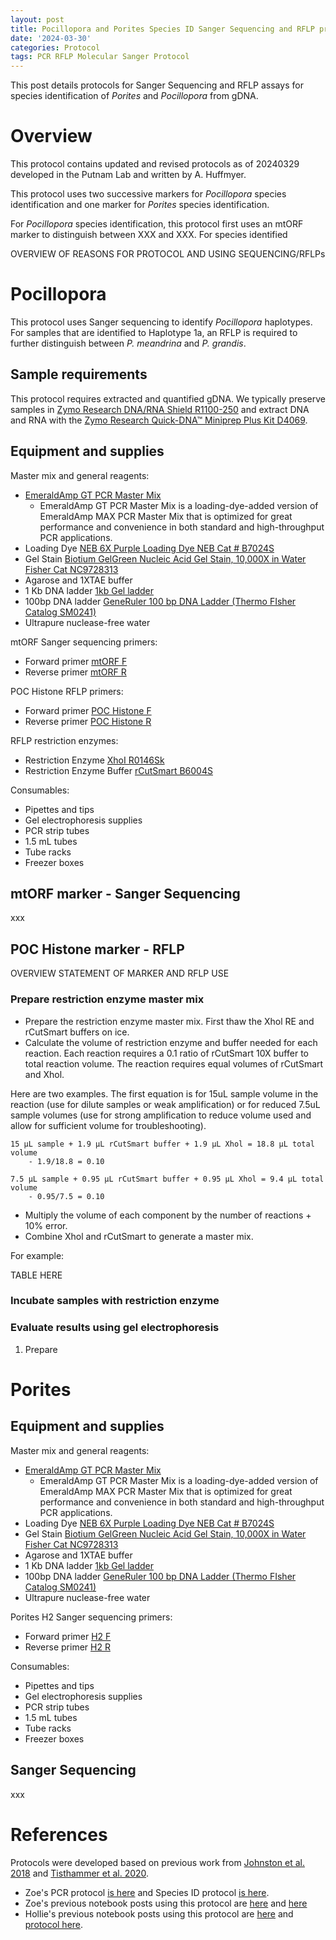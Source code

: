 ```yaml
---
layout: post
title: Pocillopora and Porites Species ID Sanger Sequencing and RFLP protocol
date: '2024-03-30'
categories: Protocol
tags: PCR RFLP Molecular Sanger Protocol
---
```


This post details protocols for Sanger Sequencing and RFLP assays for species identification of *Porites* and *Pocillopora* from gDNA.  

# Overview 

This protocol contains updated and revised protocols as of 20240329 developed in the Putnam Lab and written by A. Huffmyer.   

This protocol uses two successive markers for *Pocillopora* species identification and one marker for *Porites* species identification.  

For *Pocillopora* species identification, this protocol first uses an mtORF marker to distinguish between XXX and XXX. For species identified 

OVERVIEW OF REASONS FOR PROTOCOL AND USING SEQUENCING/RFLPs

# Pocillopora 

This protocol uses Sanger sequencing to identify *Pocillopora* haplotypes. For samples that are identified to Haplotype 1a, an RFLP is required to further distinguish between *P. meandrina* and *P. grandis*.  

## Sample requirements 

This protocol requires extracted and quantified gDNA. We typically preserve samples in [Zymo Research DNA/RNA Shield R1100-250](https://github.com/hputnam/Putnam_Lab_Notebook/blob/master/images/Zymo_r1100-250_dna_rna_shield.pdf) and extract DNA and RNA with the [Zymo Research Quick-DNA™ Miniprep Plus Kit D4069](https://github.com/hputnam/Putnam_Lab_Notebook/blob/master/images/d4068_d4069_quick-dna_miniprep_plus_kit.pdf).  

## Equipment and supplies

Master mix and general reagents:  
 
- [EmeraldAmp GT PCR Master Mix](https://github.com/hputnam/Putnam_Lab_Notebook/blob/master/images/TaKaRa_Emerald_RR320A_DS.pdf)
	- EmeraldAmp GT PCR Master Mix is a loading-dye-added version of EmeraldAmp MAX PCR Master Mix that is optimized for great performance and convenience in both standard and high-throughput PCR applications.
- Loading Dye [NEB 6X Purple Loading Dye NEB Cat # B7024S](XXX)        
- Gel Stain [Biotium GelGreen Nucleic Acid Gel Stain, 10,000X in Water Fisher Cat NC9728313](https://www.fishersci.com/shop/products/gel-green-stain-5ml/NC9728313#?keyword=NC9728313)
- Agarose and 1XTAE buffer 
- 1 Kb DNA ladder [1kb Gel ladder](https://github.com/hputnam/Putnam_Lab_Notebook/blob/master/images/NEB_1kb_Ladder_N3232S.png?raw=true) 
- 100bp DNA ladder [GeneRuler 100 bp DNA Ladder (Thermo FIsher Catalog SM0241)](https://github.com/hputnam/Putnam_Lab_Notebook/blob/master/images/SM0241_GeneRuler_100bp_DNALadder.pdf) 
- Ultrapure nuclease-free water 

mtORF Sanger sequencing primers:  

- Forward primer [mtORF F](XXX)
- Reverse primer [mtORF R](XXX)

POC Histone RFLP primers:  

- Forward primer [POC Histone F](XXX)
- Reverse primer [POC Histone R](XXX)

RFLP restriction enzymes:  

- Restriction Enzyme [XhoI R0146Sk](https://github.com/hputnam/Putnam_Lab_Notebook/blob/master/images/XhoI%20_%20NEB_R0146S.pdf) 
- Restriction Enzyme Buffer [rCutSmart B6004S](https://github.com/hputnam/Putnam_Lab_Notebook/blob/master/images/rCutSmart_Buffer%20_%20NEB_B6004S.pdf) 

Consumables:  

- Pipettes and tips 
- Gel electrophoresis supplies 
- PCR strip tubes
- 1.5 mL tubes 
- Tube racks 
- Freezer boxes 


## mtORF marker - Sanger Sequencing 

xxx

## POC Histone marker - RFLP

OVERVIEW STATEMENT OF MARKER AND RFLP USE 

### Prepare restriction enzyme master mix 

- Prepare the restriction enzyme master mix. First thaw the Xhol RE and rCutSmart buffers on ice. 
- Calculate the volume of restriction enzyme and buffer needed for each reaction. Each reaction requires a 0.1 ratio of rCutSmart 10X buffer to total reaction volume. The reaction requires equal volumes of rCutSmart and Xhol.   

Here are two examples. The first equation is for 15uL sample volume in the reaction (use for dilute samples or weak amplification) or for reduced 7.5uL sample volumes (use for strong amplification to reduce volume used and allow for sufficient volume for troubleshooting).   

``` 
15 µL sample + 1.9 µL rCutSmart buffer + 1.9 µL Xhol = 18.8 µL total volume 
	- 1.9/18.8 = 0.10 

7.5 µL sample + 0.95 µL rCutSmart buffer + 0.95 µL Xhol = 9.4 µL total volume
	- 0.95/7.5 = 0.10  
```

- Multiply the volume of each component by the number of reactions + 10% error. 
- Combine Xhol and rCutSmart to generate a master mix.  

For example:  

TABLE HERE 

### Incubate samples with restriction enzyme 


### Evaluate results using gel electrophoresis 
1. Prepare 

# Porites 

## Equipment and supplies

Master mix and general reagents:  
 
- [EmeraldAmp GT PCR Master Mix](https://github.com/hputnam/Putnam_Lab_Notebook/blob/master/images/TaKaRa_Emerald_RR320A_DS.pdf)
	- EmeraldAmp GT PCR Master Mix is a loading-dye-added version of EmeraldAmp MAX PCR Master Mix that is optimized for great performance and convenience in both standard and high-throughput PCR applications.
- Loading Dye [NEB 6X Purple Loading Dye NEB Cat # B7024S](XXX)        
- Gel Stain [Biotium GelGreen Nucleic Acid Gel Stain, 10,000X in Water Fisher Cat NC9728313](https://www.fishersci.com/shop/products/gel-green-stain-5ml/NC9728313#?keyword=NC9728313)
- Agarose and 1XTAE buffer 
- 1 Kb DNA ladder [1kb Gel ladder](https://github.com/hputnam/Putnam_Lab_Notebook/blob/master/images/NEB_1kb_Ladder_N3232S.png?raw=true) 
- 100bp DNA ladder [GeneRuler 100 bp DNA Ladder (Thermo FIsher Catalog SM0241)](https://github.com/hputnam/Putnam_Lab_Notebook/blob/master/images/SM0241_GeneRuler_100bp_DNALadder.pdf) 
- Ultrapure nuclease-free water 

Porites H2 Sanger sequencing primers:  

- Forward primer [H2 F](XXX)
- Reverse primer [H2 R](XXX)

Consumables:  

- Pipettes and tips 
- Gel electrophoresis supplies 
- PCR strip tubes
- 1.5 mL tubes 
- Tube racks 
- Freezer boxes 

## Sanger Sequencing 



xxx

# References 

Protocols were developed based on previous work from [Johnston et al. 2018](https://peerj.com/articles/4355/) and [Tisthammer et al. 2020](https://peerj.com/articles/8550/). 

- Zoe's PCR protocol [is here](https://zdellaert.github.io/ZD_Putnam_Lab_Notebook/PCR-Protocol/) and Species ID protocol [is here](https://github.com/zdellaert/ZD_Putnam_Lab_Notebook/blob/master/protocols/SpeciesID-via-PCR-Sanger-Sequencing.md). 
- Zoe's previous notebook posts using this protocol are [here](https://zdellaert.github.io/ZD_Putnam_Lab_Notebook/E5-PCR-POC-POR-Sites2and3-SpeciesID/) and [here](https://zdellaert.github.io/ZD_Putnam_Lab_Notebook/E5-PCR-POC-POR-Site1-SpeciesID/)
- Hollie's previous notebook posts using this protocol are [here](https://github.com/hputnam/Putnam_Lab_Notebook/blob/master/_posts/2023-07-23-PocID.md) and [protocol here](https://github.com/hputnam/Putnam_Lab_Notebook/blob/master/_posts/Species%20ID%20via%20PCR%20and%20Sanger%20Sequencing.md). 
